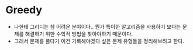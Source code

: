 # Greedy
- 나한테 그리디는 참 어려운 분야이다.. 뭔가 특이한 알고리즘을 사용하기 보다는 문제를 해결하기 위한 수학적 방법을 찾아야하기 때문이다.
- 그래서 문제를 풀다가 이건 기록해야겠다 싶은 문제 유형들을 정리해보려고 한다.